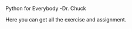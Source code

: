 Python for Everybody
         -Dr. Chuck
         
Here you can get all the exercise and assignment.
